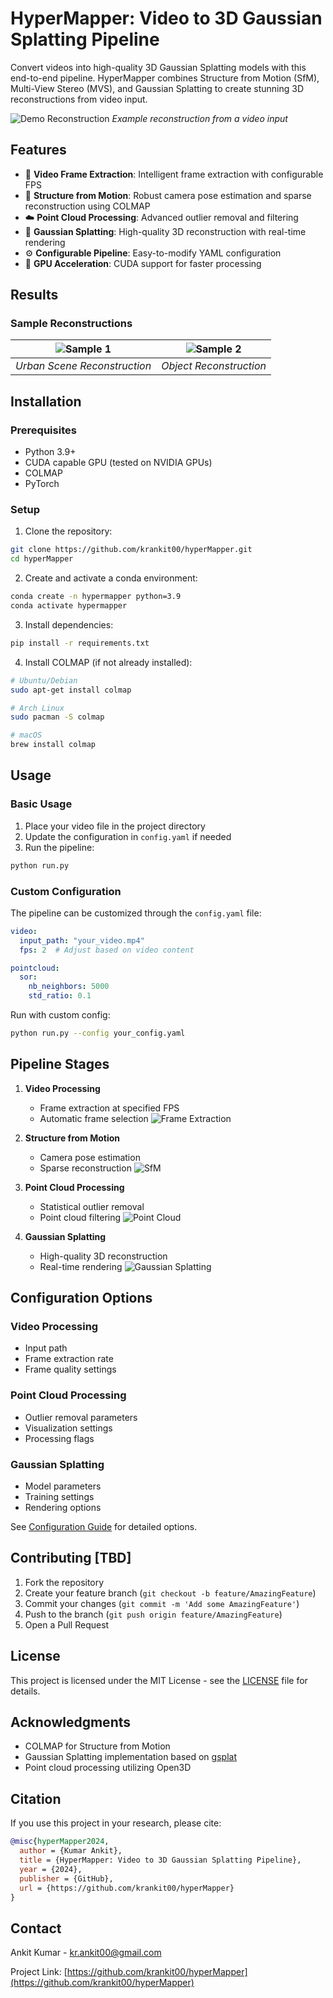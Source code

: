 # HyperMapper: Video to 3D Gaussian Splatting Pipeline

Convert videos into high-quality 3D Gaussian Splatting models with this end-to-end pipeline. HyperMapper combines Structure from Motion (SfM), Multi-View Stereo (MVS), and Gaussian Splatting to create stunning 3D reconstructions from video input.

![Demo Reconstruction](assets/demo.gif)
*Example reconstruction from a video input*

## Features

- 🎥 **Video Frame Extraction**: Intelligent frame extraction with configurable FPS
- 📸 **Structure from Motion**: Robust camera pose estimation and sparse reconstruction using COLMAP
- ☁️ **Point Cloud Processing**: Advanced outlier removal and filtering
- 🎯 **Gaussian Splatting**: High-quality 3D reconstruction with real-time rendering
- ⚙️ **Configurable Pipeline**: Easy-to-modify YAML configuration
- 🚀 **GPU Acceleration**: CUDA support for faster processing

## Results

### Sample Reconstructions
![Sample 1](assets/sample1.gif) | ![Sample 2](assets/sample2.gif)
:-------------------------:|:-------------------------:
*Urban Scene Reconstruction* | *Object Reconstruction*

## Installation

### Prerequisites
- Python 3.9+
- CUDA capable GPU (tested on NVIDIA GPUs)
- COLMAP
- PyTorch

### Setup

1. Clone the repository:
```bash
git clone https://github.com/krankit00/hyperMapper.git
cd hyperMapper
```

2. Create and activate a conda environment:
```bash
conda create -n hypermapper python=3.9
conda activate hypermapper
```

3. Install dependencies:
```bash
pip install -r requirements.txt
```

4. Install COLMAP (if not already installed):
```bash
# Ubuntu/Debian
sudo apt-get install colmap

# Arch Linux
sudo pacman -S colmap

# macOS
brew install colmap
```

## Usage

### Basic Usage

1. Place your video file in the project directory
2. Update the configuration in `config.yaml` if needed
3. Run the pipeline:
```bash
python run.py
```

### Custom Configuration

The pipeline can be customized through the `config.yaml` file:

```yaml
video:
  input_path: "your_video.mp4"
  fps: 2  # Adjust based on video content

pointcloud:
  sor:
    nb_neighbors: 5000
    std_ratio: 0.1
```

Run with custom config:
```bash
python run.py --config your_config.yaml
```

## Pipeline Stages

1. **Video Processing**
   - Frame extraction at specified FPS
   - Automatic frame selection
   ![Frame Extraction](assets/frames.gif)

2. **Structure from Motion**
   - Camera pose estimation
   - Sparse reconstruction
   ![SfM](assets/sfm.gif)

3. **Point Cloud Processing**
   - Statistical outlier removal
   - Point cloud filtering
   ![Point Cloud](assets/pointcloud.gif)

4. **Gaussian Splatting**
   - High-quality 3D reconstruction
   - Real-time rendering
   ![Gaussian Splatting](assets/gsplat.gif)

## Configuration Options

### Video Processing
- Input path
- Frame extraction rate
- Frame quality settings

### Point Cloud Processing
- Outlier removal parameters
- Visualization settings
- Processing flags

### Gaussian Splatting
- Model parameters
- Training settings
- Rendering options

See [Configuration Guide](docs/configuration.md) for detailed options.

## Contributing [TBD]

1. Fork the repository
2. Create your feature branch (`git checkout -b feature/AmazingFeature`)
3. Commit your changes (`git commit -m 'Add some AmazingFeature'`)
4. Push to the branch (`git push origin feature/AmazingFeature`)
5. Open a Pull Request

## License

This project is licensed under the MIT License - see the [LICENSE](LICENSE) file for details.

## Acknowledgments

- COLMAP for Structure from Motion
- Gaussian Splatting implementation based on [gsplat](https://github.com/graphdeco-inria/gaussian-splatting)
- Point cloud processing utilizing Open3D

## Citation

If you use this project in your research, please cite:

```bibtex
@misc{hyperMapper2024,
  author = {Kumar Ankit},
  title = {HyperMapper: Video to 3D Gaussian Splatting Pipeline},
  year = {2024},
  publisher = {GitHub},
  url = {https://github.com/krankit00/hyperMapper}
}
```

## Contact

Ankit Kumar - [kr.ankit00@gmail.com](mailto:kr.ankit00@gmail.com)

Project Link: [https://github.com/krankit00/hyperMapper](https://github.com/krankit00/hyperMapper) 